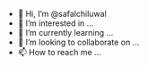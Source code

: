 - 👋 Hi, I’m @safalchiluwal
- 👀 I’m interested in ...
- 🌱 I’m currently learning ...
- 💞️ I’m looking to collaborate on ...
- 📫 How to reach me ...

<!---
safalchiluwal/safalchiluwal is a ✨ special ✨ repository because its `README.md` (this file) appears on your GitHub profile.
You can click the Preview link to take a look at your changes.
--->
